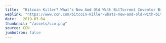 ```yaml
---
title:  "Bitcoin Killer? What’s New And Old With BitTorrent Inventor Bram Cohen’s ‘olive’"
weblink: "https://www.ccn.com/bitcoin-killer-whats-new-and-old-with-bittorrent-inventor-bram-cohens-olive"
date:   2019-03-04
thumbnail: "/assets/ccn.png"
source: CCN
jumbotron: false
---
```


